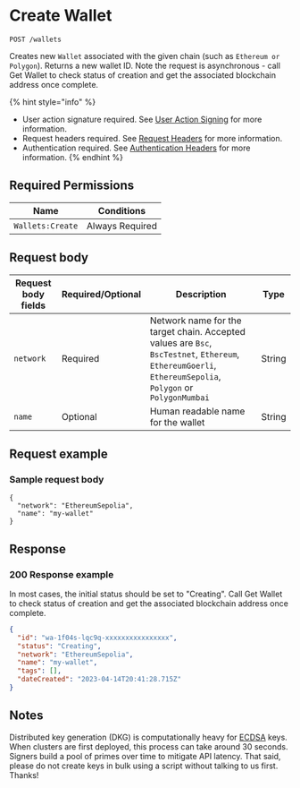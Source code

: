 # Create Wallet

`POST /wallets`

Creates new `Wallet` associated with the given chain (such as `Ethereum or Polygon`). Returns a new wallet ID. Note the request is asynchronous - call Get Wallet to check status of creation and get the associated blockchain address once complete.

{% hint style="info" %}
* User action signature required. See [User Action Signing](../authentication/user-action-signing/) for more information.
* Request headers required. See [Request Headers](../../getting-started/request-headers.md) for more information.
* Authentication required. See [Authentication Headers](../../getting-started/request-headers.md#authentication-headers) for more information.
{% endhint %}

## Required Permissions

| Name             | Conditions      |
| ---------------- | --------------- |
| `Wallets:Create` | Always Required |

## Request body <a href="#request-body" id="request-body"></a>

| Request body fields | Required/Optional | Description                                                                                                                                               | Type   |
| ------------------- | ----------------- | --------------------------------------------------------------------------------------------------------------------------------------------------------- | ------ |
| `network`           | Required          | Network name for the target chain. Accepted values are `Bsc`, `BscTestnet`, `Ethereum`, `EthereumGoerli`, `EthereumSepolia`, `Polygon` or `PolygonMumbai` | String |
| `name`              | Optional          | Human readable name for the wallet                                                                                                                        | String |

## Request example <a href="#request-example.1" id="request-example.1"></a>

### Sample request body <a href="#sample-request" id="sample-request"></a>

```shell
{
  "network": "EthereumSepolia",
  "name": "my-wallet"
}
```

## Response <a href="#response" id="response"></a>

### 200 Response example <a href="#response-example" id="response-example"></a>

In most cases, the initial status should be set to "Creating". Call Get Wallet to check status of creation and get the associated blockchain address once complete.

```json
{
  "id": "wa-1f04s-lqc9q-xxxxxxxxxxxxxxxx",
  "status": "Creating",
  "network": "EthereumSepolia",
  "name": "my-wallet",
  "tags": [],
  "dateCreated": "2023-04-14T20:41:28.715Z"
}
```

## Notes <a href="#notes" id="notes"></a>

Distributed key generation (DKG) is computationally heavy for [ECDSA](https://en.wikipedia.org/wiki/Elliptic\_Curve\_Digital\_Signature\_Algorithm) keys. When clusters are first deployed, this process can take around 30 seconds. Signers build a pool of primes over time to mitigate API latency. That said, please do not create keys in bulk using a script without talking to us first. Thanks!
